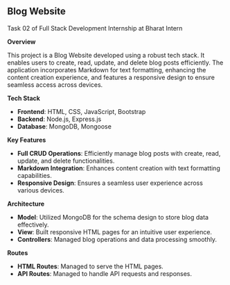 ## Blog Website
Task 02 of Full Stack Development Internship at Bharat Intern

**Overview**

This project is a Blog Website developed using a robust tech stack. It enables users to create, read, update, and delete blog posts efficiently. The application incorporates Markdown for text formatting, enhancing the content creation experience, and features a responsive design to ensure seamless access across devices.

**Tech Stack**
- **Frontend**: HTML, CSS, JavaScript, Bootstrap
- **Backend**: Node.js, Express.js
- **Database**: MongoDB, Mongoose

**Key Features**
- **Full CRUD Operations**: Efficiently manage blog posts with create, read, update, and delete functionalities.
- **Markdown Integration**: Enhances content creation with text formatting capabilities.
- **Responsive Design**: Ensures a seamless user experience across various devices.

**Architecture**
- **Model**: Utilized MongoDB for the schema design to store blog data effectively.
- **View**: Built responsive HTML pages for an intuitive user experience.
- **Controllers**: Managed blog operations and data processing smoothly.

**Routes**
- **HTML Routes**: Managed to serve the HTML pages.
- **API Routes**: Managed to handle API requests and responses.
